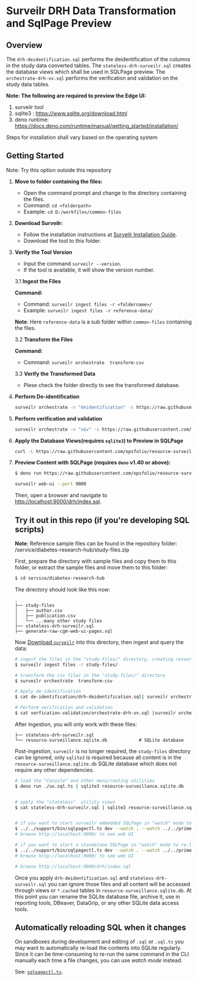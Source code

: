 # Surveilr DRH Data Transformation and SqlPage Preview

## Overview

The `drh-deidentification.sql` performs the deidentification of the columns in
the study data converted tables. The `stateless-drh-surveilr.sql` creates the
database views which shall be used in SQLPage preview. The
`orchestrate-drh-vv.sql` performs the verification and validation on the study
data tables.

**Note: The following are required to preview the Edge UI:**

1. surveilr tool
2. sqlite3 : https://www.sqlite.org/download.html
3. deno runtime:
   https://docs.deno.com/runtime/manual/getting_started/installation/

Steps for installation shall vary based on the operating system

## Getting Started

Note: Try this option outside this repository

1. **Move to folder containing the files:**

   - Open the command prompt and change to the directory containing the files.
   - Command: `cd <folderpath>`
   - Example: `cd D:/workfiles/common-files`

2. **Download Surveilr:**

   - Follow the installation instructions at
     [Surveilr Installation Guide](https://docs.opsfolio.com/surveilr/how-to/installation-guide).
   - Download the tool to this folder.

3. **Verify the Tool Version**

   - Input the command `surveilr --version`.
   - If the tool is available, it will show the version number.

   3.1 **Ingest the Files**

   **Command:**

   - Command: `surveilr ingest files -r <foldername>/`
   - Example: `surveilr ingest files -r reference-data/`

   **Note**: Here `reference-data` is a sub folder within `common-files`
   containing the files.

   3.2 **Transform the Files**

   **Command:**

   - Command: `surveilr orchestrate  transform-csv`

   3.3 **Verify the Transformed Data**

   - Plese check the folder directly to see the transformed database.

4. **Perform De-identification**

   ```bash
   surveilr orchestrate -n "deidentification" -s https://raw.githubusercontent.com/opsfolio/resource-surveillance-commons/main/service/diabetes-research-hub/de-identification/drh-deidentification.sql
   ```

5. **Perform verification and validation**

   ```bash
   surveilr orchestrate -n "v&v" -s https://raw.githubusercontent.com/opsfolio/resource-surveillance-commons/main/service/diabetes-research-hub/verfication-validation/orchestrate-drh-vv.sql
   ```

6. **Apply the Database Views(requires `sqlite3`) to Preview in SQLPage**

   ```bash
   curl -L https://raw.githubusercontent.com/opsfolio/resource-surveillance-commons/main/service/diabetes-research-hub/stateless-drh-surveilr.sql --ssl-no-revoke | sqlite3 resource-surveillance.sqlite.db
   ```

7. **Preview Content with SQLPage (requires `deno` v1.40 or above):**

   ```bash
   $ deno run https://raw.githubusercontent.com/opsfolio/resource-surveillance-commons/main/service/diabetes-research-hub/ux.sql.ts | sqlite3 resource-surveillance.sqlite.db
   ```
   ```bash
   surveilr web-ui --port 9000
   ```
   Then, open a browser and navigate to
   [http://localhost:9000/drh/index.sql](http://localhost:9000/drh/index.sql).

   ## Try it out in this repo (if you're developing SQL scripts)

   **Note**: Reference sample files can be found in the repository folder:
   /service/diabetes-research-hub/study-files.zip

   First, prepare the directory with sample files and copy them to this folder,
   or extract the sample files and move them to this folder:

   ```bash
   $ cd service/diabetes-research-hub
   ```

   The directory should look like this now:

   ```
   .
   ├── study-files
   │   ├── author.csv
   │   ├── publication.csv
   │   └── ...many other study files      
   ├── stateless-drh-surveilr.sql
   ├── generate-raw-cgm-web-ui-pages.sql
   ```

   Now
   [Download `surveilr`](https://docs.opsfolio.com/surveilr/how-to/installation-guide/)
   into this directory, then ingest and query the data:

   ```bash
   # ingest the files in the "study-files/" directory, creating resource-surveillance.sqlite.db
   $ surveilr ingest files -r study-files/
   ```

   ```bash
   # transform the csv files in the "study-files/" directory
   $ surveilr orchestrate  transform-csv
   ```
   ```bash
   # Apply de-identification
   $ cat de-identification/drh-deidentification.sql| surveilr orchestrate -n "deidentification"
   ```

   ```bash
   # Perform verification and validation
   $ cat verfication-validation/orchestrate-drh-vv.sql |surveilr orchestrate -n "v&v"
   ```
   After ingestion, you will only work with these files:

   ```
   ├── stateless-drh-surveilr.sql    
   └── resource-surveillance.sqlite.db            # SQLite database
   ```

   Post-ingestion, `surveilr` is no longer required, the `study-files` directory
   can be ignored, only `sqlite3` is required because all content is in the
   `resource-surveillance.sqlite.db` SQLite database which does not require any
   other dependencies.

   ```bash
   # load the "Console" and other menu/routing utilities   
   $ deno run ./ux.sql.ts | sqlite3 resource-surveillance.sqlite.db


   # apply the "stateless"  utility views
   $ cat stateless-drh-surveilr.sql | sqlite3 resource-surveillance.sqlite.db


   # if you want to start surveilr embedded SQLPage in "watch" mode to re-load files automatically
   $ ../../support/bin/sqlpagectl.ts dev --watch . --watch ../../prime
   # browse http://localhost:9000/ to see web UI

   # if you want to start a standalone SQLPage in "watch" mode to re-load files automatically
   $ ../../support/bin/sqlpagectl.ts dev --watch . --watch ../../prime --standalone
   # browse http://localhost:9000/ to see web UI

   # browse http://localhost:9000/drh/index.sql
   ```

   Once you apply `drh-deidentification.sql` and `stateless-drh-surveilr.sql`
   you can ignore those files and all content will be accessed through views or
   `*.cached` tables in `resource-surveillance.sqlite.db`. At this point you can
   rename the SQLite database file, archive it, use in reporting tools, DBeaver,
   DataGrip, or any other SQLite data access tools.

   ## Automatically reloading SQL when it changes

   On sandboxes during development and editing of `.sql` or `.sql.ts` you may
   want to automatically re-load the contents into SQLite regularly. Since it
   can be time-consuming to re-run the same command in the CLI manually each
   time a file changes, you can use _watch mode_ instead.

   See: [`sqlpagectl.ts`](../../support/bin/sqlpagectl.ts).
